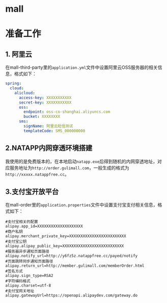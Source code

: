 # mall

# 准备工作
## 1. 阿里云
在mall-third-party里的`application.yml`文件中设置阿里云OSS服务器的相关信息，格式如下：

```yaml
spring:
  cloud:
    alicloud:
      access-key: XXXXXXXXXXX
      secret-key: XXXXXXXXXXX
      oss:
        endpoint: oss-cn-shanghai.aliyuncs.com
        bucket: XXXXXXXX
      sms:
        signName: 阿里云短信测试
        templateCode: SMS_000000000
```



## 2.NATAPP内网穿透环境搭建

我使用的是免费版本的，在本地启动`natapp.exe`后得到随机的内网穿透地址，对应服务地址为`http://order.gulimall.com`，一般生成的格式为`http://xxxxx.natappfree.cc`。



## 3.支付宝开放平台

在mall-order里的`application.properties`文件中设置支付宝支付相关信息，格式如下：

```properties
#支付宝相关的配置
alipay.app_id=XXXXXXXXXXXXXXXXXXXX
#商户私钥
alipay.merchant_private_key=XXXXXXXXXXXXXXXXXXXXXXXXX
#支付宝公钥
alipay.alipay_public_key=XXXXXXXXXXXXXXXXXXXXXXXXXXX
#服务器异步通知页面路径
alipay.notify_url=http://y6fz5z.natappfree.cc/payed/notify
#页面跳转同步通知页面路径
alipay.return_url=http://member.gulimall.com/memberOrder.html
#签名方式
alipay.sign_type=RSA2
#字符编码格式
alipay.charset=utf-8
#支付宝网关地址
alipay.gatewayUrl=https://openapi.alipaydev.com/gateway.do
```




